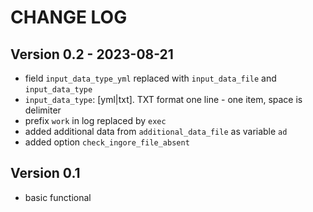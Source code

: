 # CHANGE LOG

## Version 0.2 - 2023-08-21
  - field `input_data_type_yml` replaced with `input_data_file` and `input_data_type`
  - `input_data_type`: [yml|txt]. TXT format one line - one item, space is delimiter 
  - prefix `work` in log replaced by `exec`
  - added additional data from `additional_data_file` as variable `ad` 
  - added option `check_ingore_file_absent`

## Version 0.1 
  - basic functional